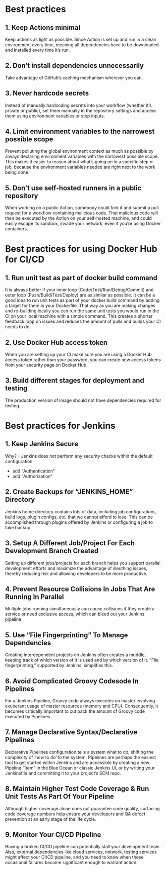 # Best practices
## 1. Keep Actions minimal
Keep actions as light as possible. Since Action is set up and run in a clean environment every time, meaning all dependencies have to be downloaded and installed every time it’s run.


## 2. Don’t install dependencies unnecessarily
Take advantage of GitHub’s caching mechanism wherever you can.


## 3. Never hardcode secrets
Instead of manually hardcoding secrets into your workflow (whether it’s private or public), set them manually in the repository settings and access them using environment variables or step inputs.


## 4. Limit environment variables to the narrowest possible scope
Prevent polluting the global environment context as much as possible by always declaring environment variables with the narrowest possible scope. This makes it easier to reason about what’s going on in a specific step or job, because the environment variables needed are right next to the work being done.


## 5. Don’t use self-hosted runners in a public repository
When working on a public Action, somebody could fork it and submit a pull request for a workflow containing malicious code. That malicious code will then be executed by the Action on your self-hosted machine, and could easily escape its sandbox, invade your network, even if you’re using Docker containers.


# Best practices for using Docker Hub for CI/CD

## 1. Run unit test as part of docker build command
It is always better if your inner loop (Code/Test/Run/Debug/Commit) and outer loop (Push/Build/Test/Deploy) are as similar as possible. It can be a good idea to run unit tests as part of your docker build command by adding a target for them in your Dockerfile. That way as you are making changes and re-building locally you can run the same unit tests you would run in the CI on your local machine with a simple command. This creates a shorter feedback loop on issues and reduces the amount of pulls and builds your CI needs to do.

## 2. Use Docker Hub access token
When you are setting up your CI make sure you are using a Docker Hub access token rather than your password, you can create new access tokens from your security page on Docker Hub. 

## 3. Build different stages for deployment and testing
The production version of image should not have dependencies required for testing.

# Best practices for Jenkins

## 1. Keep Jenkins Secure
Why? - Jenkins does not perform any security checks within the default configuration.
* add "Authentication"
* add "Authorization"


## 2. Create Backups for “JENKINS_HOME” Directory
Jenkins home directory contains lots of data, including job configurations, build logs, plugin configs, etc. that we cannot afford to lose. This can be accomplished through plugins offered by Jenkins or configuring a job to take backup.

## 3. Setup A Different Job/Project For Each Development Branch Created
Setting up different jobs/projects for each branch helps you support parallel development efforts and maximize the advantage of sleuthing issues, thereby reducing risk and allowing developers to be more productive.

## 4. Prevent Resource Collisions In Jobs That Are Running In Parallel
Multiple jobs running simultaneously can cause collisions if they create a service or need exclusive access, which can bleed out your Jenkins pipeline

## 5. Use “File Fingerprinting” To Manage Dependencies
Creating interdependent projects on Jenkins often creates a muddle, keeping track of which version of it is used and by which version of it. “File fingerprinting,” supported by Jenkins, simplifies this.

## 6. Avoid Complicated Groovy Codesode In Pipelines
For a Jenkins Pipeline, Groovy code always executes on master involving exuberant usage of master resources (memory and CPU). Consequently, it becomes critically important to cut back the amount of Groovy code executed by Pipelines.

## 7. Manage Declarative Syntax/Declarative Pipelines
Declarative Pipelines configuration tells a system what to do, shifting the complexity of ‘how to do’ to the system.
Pipelines are perhaps the easiest tool to get started within Jenkins and are accessible by creating a new Pipeline “Item” in the Blue Ocean or classic Jenkins UI, or by writing your Jenkinsfile and committing it to your project’s SCM repo.


## 8. Maintain Higher Test Code Coverage & Run Unit Tests As Part Of Your Pipeline
Although higher coverage alone does not guarantee code quality, surfacing code coverage numbers help ensure your developers and QA defect prevention at an early stage of the life cycle.

## 9. Monitor Your CI/CD Pipeline
Having a broken CI/CD pipeline can potentially stall your development team. Also, external dependencies like cloud services, network, testing services might affect your CI/CD pipeline, and you need to know when these occasional failures become significant enough to warrant action.
